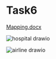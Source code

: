 # Task6
[Mapping.docx](https://github.com/user-attachments/files/17383694/Mapping.docx)



![hospital drawio](https://github.com/user-attachments/assets/d8b71a18-a53c-4dde-8ccf-a42d893b7dfe)




![airline drawio](https://github.com/user-attachments/assets/c6cea29e-a76e-44dc-a390-bb2c64ba69da)


